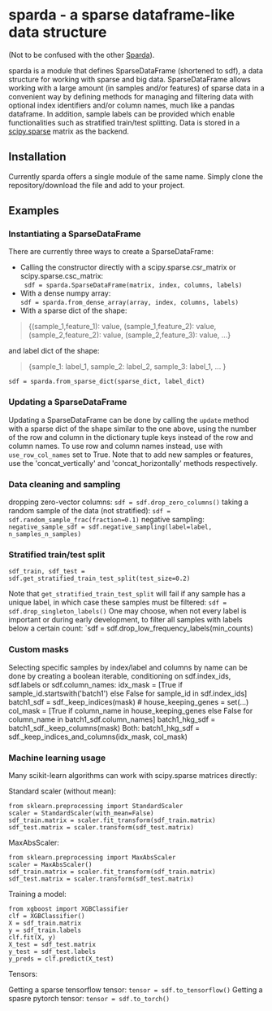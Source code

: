 # sparda - a sparse dataframe-like data structure

(Not to be confused with the other [Sparda](https://devilmaycry.fandom.com/wiki/Sparda)).

sparda is a module that defines SparseDataFrame (shortened to sdf), a data structure for working with sparse and big data. SparseDataFrame allows working with a large amount (in samples and/or features) of sparse data in a convenient way by defining methods for managing and filtering data with optional index identifiers and/or column names, much like a pandas dataframe. In addition, sample labels can be provided which enable functionalities such as stratified train/test splitting. Data is stored in a [scipy.sparse](https://docs.scipy.org/doc/scipy/reference/sparse.html) matrix as the backend. 

## Installation

Currently sparda offers a single module of the same name. Simply clone the repository/download the file and add to your project.

## Examples

### Instantiating a SparseDataFrame
There are currently three ways to create a SparseDataFrame:

 - Calling the constructor directly with a scipy.sparse.csr_matrix or scipy.sparse.csc_matrix:  
 ` sdf = sparda.SparseDataFrame(matrix, index, columns, labels)`
 - With a dense numpy array:  
 `sdf = sparda.from_dense_array(array, index, columns, labels)`
 - With a sparse dict of the shape:  
>{(sample_1,feature_1): value, (sample_1,feature_2): value, (sample_2,feature_2): value, (sample_2,feature_3): value, ...}
>
and label dict of the shape:  
> {sample_1: label_1, sample_2: label_2, sample_3: label_1, ... }
>
  
 `sdf = sparda.from_sparse_dict(sparse_dict, label_dict)`
### Updating a SparseDataFrame
Updating a SparseDataFrame can be done by calling the `update` method with a sparse dict of the shape similar to the one above, using the number of the row and column in the dictionary tuple keys instead of the row and column names. To use row and column names instead, use with `use_row_col_names` set to True. Note that to add new samples or features, use the 'concat_vertically' and 'concat_horizontally' methods respectively. 
### Data cleaning and sampling
dropping zero-vector columns:
`sdf = sdf.drop_zero_columns()`
taking a random sample of the data (not stratified):
`sdf = sdf.random_sample_frac(fraction=0.1)`
negative sampling:
`negative_sample_sdf = sdf.negative_sampling(label=label, n_samples_n_samples)`

### Stratified train/test split
    sdf_train, sdf_test = sdf.get_stratified_train_test_split(test_size=0.2)
Note that `get_stratified_train_test_split` will fail if any sample has a unique label, in which case these samples must be filtered:
`sdf = sdf.drop_singleton_labels()`
One may choose, when not every label is important or during early development, to filter all samples with labels below a certain count:
`sdf = sdf.drop_low_frequency_labels(min_counts)

### Custom masks
Selecting specific samples by index/label and columns by name can be done by creating a boolean iterable, conditioning on sdf.index_ids, sdf.labels or sdf.column_names:
    idx_mask = [True if sample_id.startswith('batch1') else False for sample_id in sdf.index_ids]
    batch1_sdf = sdf._keep_indices(mask)
    # house_keeping_genes = set(...)
    col_mask = [True if column_name in house_keeping_genes else False for column_name in batch1_sdf.column_names]
    batch1_hkg_sdf = batch1_sdf._keep_columns(mask)
Both:
    batch1_hkg_sdf = sdf._keep_indices_and_columns(idx_mask, col_mask)
### Machine learning usage
Many scikit-learn algorithms can work with scipy.sparse matrices directly:

Standard scaler (without mean):

    from sklearn.preprocessing import StandardScaler
    scaler = StandardScaler(with_mean=False)
    sdf_train.matrix = scaler.fit_transform(sdf_train.matrix)
    sdf_test.matrix = scaler.transform(sdf_test.matrix)
MaxAbsScaler:

    from sklearn.preprocessing import MaxAbsScaler
    scaler = MaxAbsScaler()
    sdf_train.matrix = scaler.fit_transform(sdf_train.matrix)
    sdf_test.matrix = scaler.transform(sdf_test.matrix)
Training a model:

    from xgboost import XGBClassifier
    clf = XGBClassifier()
    X = sdf_train.matrix
    y = sdf_train.labels
    clf.fit(X, y)
    X_test = sdf_test.matrix
    y_test = sdf_test.labels
    y_preds = clf.predict(X_test)
Tensors:

Getting a sparse tensorflow tensor:
`tensor = sdf.to_tensorflow()`
Getting a spasre pytorch tensor:
`tensor = sdf.to_torch()`
